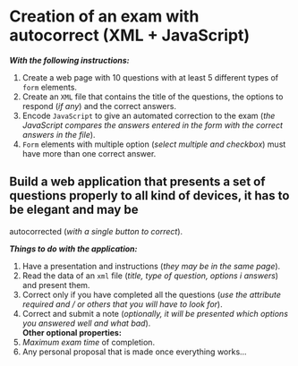 # Creation of an exam with autocorrect (XML + JavaScript)
***With the following instructions:***
1. Create a web page with 10 questions with at least 5 different types of `form` elements.
2. Create an `XML` file that contains the title of the questions, the options to respond (*if any*) and the correct answers.
3. Encode `JavaScript` to give an automated correction to the exam (*the JavaScript compares the answers entered in the form with the
correct answers in the file*).
4. `Form` elements with multiple option (*select multiple and checkbox*) must have more than one correct answer.

## Build a web application that presents a set of questions properly to all kind of devices, it has to be elegant and may be 
autocorrected (*with a single button to correct*).

***Things to do with the application:***

1. Have a presentation and instructions (*they may be in the same page*).
2. Read the data of an `xml` file (*title, type of question, options i answers*) and present them.
3. Correct only if you have completed all the questions (*use the attribute required and / or others that you will have to look for*).
4. Correct and submit a note (*optionally, it will be presented which options you answered well and what bad*).    
**Other optional properties:**
5. *Maximum exam time* of completion.
6. Any personal proposal that is made once everything works...
